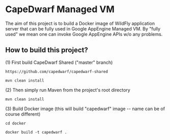 CapeDwarf Managed VM
====================

The aim of this project is to build a Docker image of WildFly application server that can be fully used in Google AppEngine Managed VM.
By "fully used" we mean one can invoke Google AppEngine APIs w/o any problems.

How to build this project?
-----------------------------------

(1) First build CapeDwarf Shared ("master" branch)

    https://github.com/capedwarf/capedwarf-shared

    mvn clean install

(2) Then simply run Maven from the project's root directory

    mvn clean install

(3) Build Docker image (this will build "capedwarf" image -- name can be of course different)

    cd docker

    docker build -t capedwarf .
